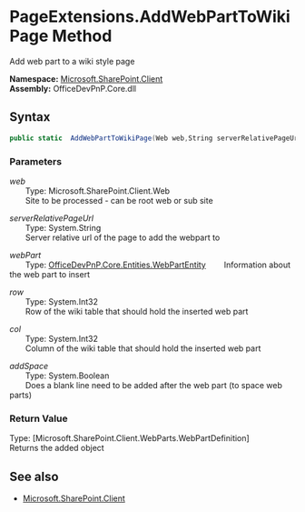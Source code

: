 # PageExtensions.AddWebPartToWikiPage Method  
Add web part to a wiki style page  

**Namespace:** [Microsoft.SharePoint.Client](Microsoft.SharePoint.Client.md)  
**Assembly:** OfficeDevPnP.Core.dll  
## Syntax
```C#
public static  AddWebPartToWikiPage(Web web,String serverRelativePageUrl,WebPartEntity webPart,Int32 row,Int32 col,Boolean addSpace)
```
### Parameters
*web*  
&emsp;&emsp;Type: Microsoft.SharePoint.Client.Web  
&emsp;&emsp;Site to be processed - can be root web or sub site  
  
*serverRelativePageUrl*  
&emsp;&emsp;Type: System.String  
&emsp;&emsp;Server relative url of the page to add the webpart to  
  
*webPart*  
&emsp;&emsp;Type: [OfficeDevPnP.Core.Entities.WebPartEntity](OfficeDevPnP.Core.Entities.WebPartEntity.md) 
&emsp;&emsp;Information about the web part to insert  
  
*row*  
&emsp;&emsp;Type: System.Int32  
&emsp;&emsp;Row of the wiki table that should hold the inserted web part  
  
*col*  
&emsp;&emsp;Type: System.Int32  
&emsp;&emsp;Column of the wiki table that should hold the inserted web part  
  
*addSpace*  
&emsp;&emsp;Type: System.Boolean  
&emsp;&emsp;Does a blank line need to be added after the web part (to space web parts)  
  
### Return Value
Type: [Microsoft.SharePoint.Client.WebParts.WebPartDefinition]  
Returns the added  object

## See also
- [Microsoft.SharePoint.Client](Microsoft.SharePoint.Client.md)
